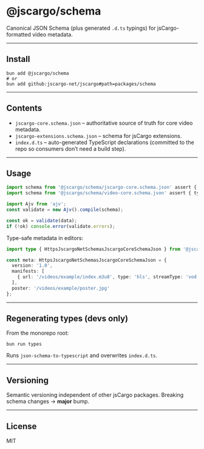 # @jscargo/schema

Canonical JSON Schema (plus generated `.d.ts` typings) for jsCargo-formatted video metadata.

---

## Install

```
bun add @jscargo/schema
# or
bun add github:jscargo-net/jscargo#path=packages/schema
```

---

## Contents

* `jscargo-core.schema.json` – authoritative source of truth for core video metadata.
* `jscargo-extensions.schema.json` – schema for jsCargo extensions.
* `index.d.ts` – auto-generated TypeScript declarations (committed to the repo so consumers don’t need a build step).

---

## Usage

```ts
import schema from '@jscargo/schema/jscargo-core.schema.json' assert { type: 'json' };
import schema from '@jscargo/schema/video-core.schema.json' assert { type: 'json' };

import Ajv from 'ajv';
const validate = new Ajv().compile(schema);

const ok = validate(data);
if (!ok) console.error(validate.errors);
```

Type-safe metadata in editors:

```ts
import type { HttpsJscargoNetSchemasJscargoCoreSchemaJson } from '@jscargo/schema';

const meta: HttpsJscargoNetSchemasJscargoCoreSchemaJson = {
  version: '1.0',
  manifests: [
    { url: '/videos/example/index.m3u8', type: 'hls', streamType: 'vod' }
  ],
  poster: '/videos/example/poster.jpg'
};
```

---

## Regenerating types (devs only)

From the monorepo root:

```
bun run types
```

Runs `json-schema-to-typescript` and overwrites `index.d.ts`.

---

## Versioning

Semantic versioning independent of other jsCargo packages.
Breaking schema changes → **major** bump.

---

## License

MIT

